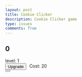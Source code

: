 ```yaml
---
layout: post
title: Cookie Clicker
description: Cookie Clicker game
type: issues
comments: True
---
```


<div id="game-container" class="cookie-clicker-container">
    <div class="top-container">
        <h2 id="money">0</h2>
    </div>
    <div class="top-container-stats">
        <div>level: <span id="level">1</span></div>
        <div style="display: flex;">
            <button style="margin-right: 10px;" id="upgrade-btn">Upgrade</button>
            <div>Cost: <span id="cost">20</span></div>
        </div>  
    </div>
    <div class="cookie-clicker-btn-container">
        <button class="cookie-clicker-btn" id="cookie-clicker-btn"></button>
    </div>

</div>

<script src="{{site.baseurl}}/assets/js/cookie_clicker.js"></script>